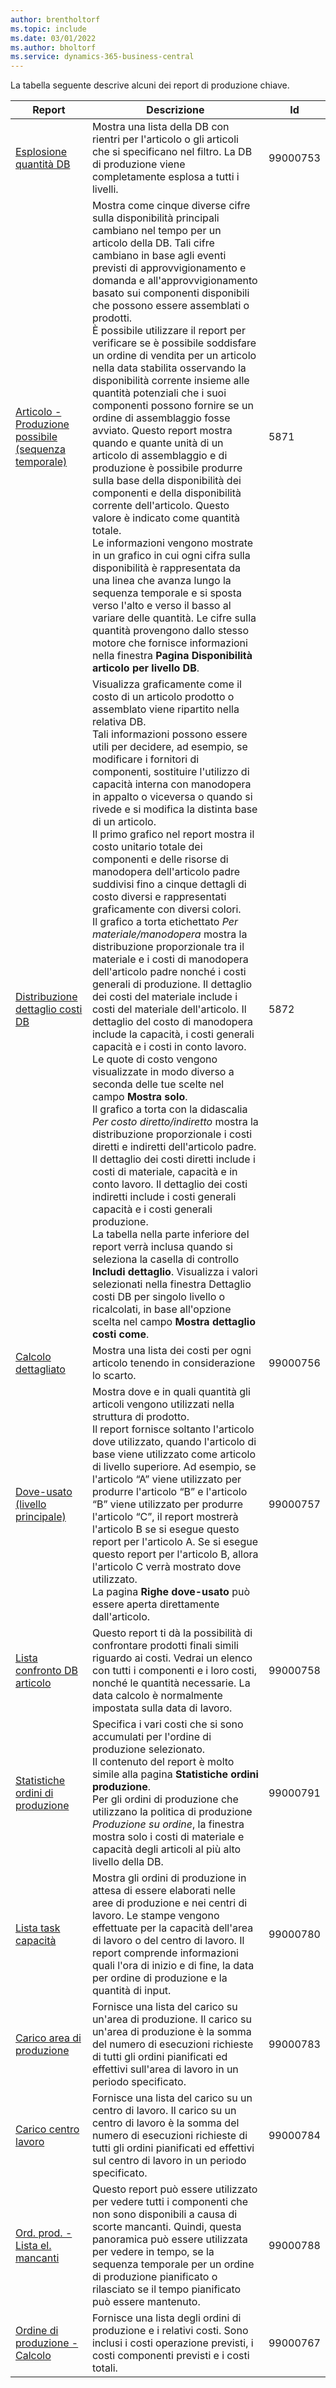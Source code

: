 ```yaml
---
author: brentholtorf
ms.topic: include
ms.date: 03/01/2022
ms.author: bholtorf
ms.service: dynamics-365-business-central
---
```


La tabella seguente descrive alcuni dei report di produzione chiave.

| Report | Descrizione | Id | 
|---------|---------|---------|
| [Esplosione quantità DB](https://businesscentral.dynamics.com?report=99000753)|Mostra una lista della DB con rientri per l'articolo o gli articoli che si specificano nel filtro. La DB di produzione viene completamente esplosa a tutti i livelli.|99000753|
| [Articolo - Produzione possibile (sequenza temporale)](https://businesscentral.dynamics.com?report=5871)|Mostra come cinque diverse cifre sulla disponibilità principali cambiano nel tempo per un articolo della DB. Tali cifre cambiano in base agli eventi previsti di approvvigionamento e domanda e all'approvvigionamento basato sui componenti disponibili che possono essere assemblati o prodotti.<br>È possibile utilizzare il report per verificare se è possibile soddisfare un ordine di vendita per un articolo nella data stabilita osservando la disponibilità corrente insieme alle quantità potenziali che i suoi componenti possono fornire se un ordine di assemblaggio fosse avviato. Questo report mostra quando e quante unità di un articolo di assemblaggio e di produzione è possibile produrre sulla base della disponibilità dei componenti e della disponibilità corrente dell'articolo. Questo valore è indicato come quantità totale.<br>Le informazioni vengono mostrate in un grafico in cui ogni cifra sulla disponibilità è rappresentata da una linea che avanza lungo la sequenza temporale e si sposta verso l'alto e verso il basso al variare delle quantità. Le cifre sulla quantità provengono dallo stesso motore che fornisce informazioni nella finestra **Pagina Disponibilità articolo per livello DB**. |5871|
| [Distribuzione dettaglio costi DB](https://businesscentral.dynamics.com?report=5872)|Visualizza graficamente come il costo di un articolo prodotto o assemblato viene ripartito nella relativa DB.<br>Tali informazioni possono essere utili per decidere, ad esempio, se modificare i fornitori di componenti, sostituire l'utilizzo di capacità interna con manodopera in appalto o viceversa o quando si rivede e si modifica la distinta base di un articolo.<br>Il primo grafico nel report mostra il costo unitario totale dei componenti e delle risorse di manodopera dell'articolo padre suddivisi fino a cinque dettagli di costo diversi e rappresentati graficamente con diversi colori.<br>Il grafico a torta etichettato *Per materiale/manodopera* mostra la distribuzione proporzionale tra il materiale e i costi di manodopera dell'articolo padre nonché i costi generali di produzione. Il dettaglio dei costi del materiale include i costi del materiale dell'articolo. Il dettaglio del costo di manodopera include la capacità, i costi generali capacità e i costi in conto lavoro. Le quote di costo vengono visualizzate in modo diverso a seconda delle tue scelte nel campo **Mostra solo**.<br>Il grafico a torta con la didascalia *Per costo diretto/indiretto* mostra la distribuzione proporzionale i costi diretti e indiretti dell'articolo padre. Il dettaglio dei costi diretti include i costi di materiale, capacità e in conto lavoro. Il dettaglio dei costi indiretti include i costi generali capacità e i costi generali produzione.<br>La tabella nella parte inferiore del report verrà inclusa quando si seleziona la casella di controllo **Includi dettaglio**. Visualizza i valori selezionati nella finestra Dettaglio costi DB per singolo livello o ricalcolati, in base all'opzione scelta nel campo **Mostra dettaglio costi come**.|5872|
| [Calcolo dettagliato](https://businesscentral.dynamics.com?report=99000756)|Mostra una lista dei costi per ogni articolo tenendo in considerazione lo scarto.|99000756|
| [Dove-usato (livello principale)](https://businesscentral.dynamics.com?report=99000757)|Mostra dove e in quali quantità gli articoli vengono utilizzati nella struttura di prodotto.<br>Il report fornisce soltanto l'articolo dove utilizzato, quando l'articolo di base viene utilizzato come articolo di livello superiore. Ad esempio, se l'articolo “A” viene utilizzato per produrre l'articolo “B” e l'articolo “B” viene utilizzato per produrre l'articolo “C”, il report mostrerà l'articolo B se si esegue questo report per l'articolo A. Se si esegue questo report per l'articolo B, allora l'articolo C verrà mostrato dove utilizzato.<br>La pagina **Righe dove-usato** può essere aperta direttamente dall'articolo.|99000757|
| [Lista confronto DB articolo](https://businesscentral.dynamics.com?report=99000758)|Questo report ti dà la possibilità di confrontare prodotti finali simili riguardo ai costi. Vedrai un elenco con tutti i componenti e i loro costi, nonché le quantità necessarie. La data calcolo è normalmente impostata sulla data di lavoro. |99000758|
| [Statistiche ordini di produzione](https://businesscentral.dynamics.com?report=99000791)|Specifica i vari costi che si sono accumulati per l'ordine di produzione selezionato.<br>Il contenuto del report è molto simile alla pagina **Statistiche ordini produzione**.<br>Per gli ordini di produzione che utilizzano la politica di produzione *Produzione su ordine*, la finestra mostra solo i costi di materiale e capacità degli articoli al più alto livello della DB.|99000791|
| [Lista task capacità](https://businesscentral.dynamics.com?report=99000780)|Mostra gli ordini di produzione in attesa di essere elaborati nelle aree di produzione e nei centri di lavoro. Le stampe vengono effettuate per la capacità dell'area di lavoro o del centro di lavoro. Il report comprende informazioni quali l'ora di inizio e di fine, la data per ordine di produzione e la quantità di input.|99000780|
| [Carico area di produzione](https://businesscentral.dynamics.com?report=99000783)|Fornisce una lista del carico su un'area di produzione. Il carico su un'area di produzione è la somma del numero di esecuzioni richieste di tutti gli ordini pianificati ed effettivi sull'area di lavoro in un periodo specificato.|99000783|
| [Carico centro lavoro](https://businesscentral.dynamics.com?report=99000784)|Fornisce una lista del carico su un centro di lavoro. Il carico su un centro di lavoro è la somma del numero di esecuzioni richieste di tutti gli ordini pianificati ed effettivi sul centro di lavoro in un periodo specificato.|99000784|
| [Ord. prod. - Lista el. mancanti](https://businesscentral.dynamics.com?report=99000788)|Questo report può essere utilizzato per vedere tutti i componenti che non sono disponibili a causa di scorte mancanti. Quindi, questa panoramica può essere utilizzata per vedere in tempo, se la sequenza temporale per un ordine di produzione pianificato o rilasciato se il tempo pianificato può essere mantenuto.|99000788|
|[Ordine di produzione - Calcolo](https://businesscentral.dynamics.com?report=99000767)|Fornisce una lista degli ordini di produzione e i relativi costi. Sono inclusi i costi operazione previsti, i costi componenti previsti e i costi totali.|99000767|